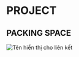 # PROJECT
## PACKING SPACE
![Tên hiển thị cho liên kết](D:\Computer-Vision\Results\ParkingSpaces.gif)